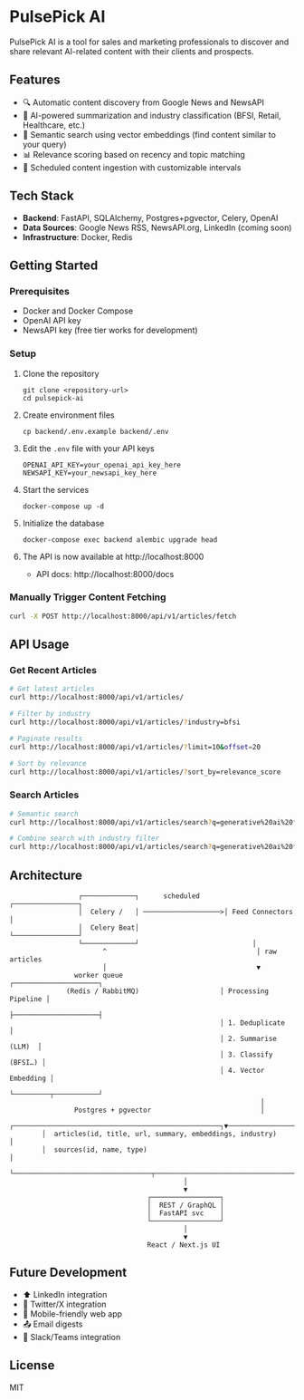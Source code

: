 # PulsePick AI

PulsePick AI is a tool for sales and marketing professionals to discover and share relevant AI-related content with their clients and prospects.

## Features

- 🔍 Automatic content discovery from Google News and NewsAPI
- 🧠 AI-powered summarization and industry classification (BFSI, Retail, Healthcare, etc.)
- 🔎 Semantic search using vector embeddings (find content similar to your query)
- 📊 Relevance scoring based on recency and topic matching
- 🔄 Scheduled content ingestion with customizable intervals

## Tech Stack

- **Backend**: FastAPI, SQLAlchemy, Postgres+pgvector, Celery, OpenAI
- **Data Sources**: Google News RSS, NewsAPI.org, LinkedIn (coming soon)
- **Infrastructure**: Docker, Redis

## Getting Started

### Prerequisites

- Docker and Docker Compose
- OpenAI API key
- NewsAPI key (free tier works for development)

### Setup

1. Clone the repository

   ```
   git clone <repository-url>
   cd pulsepick-ai
   ```

2. Create environment files

   ```
   cp backend/.env.example backend/.env
   ```

3. Edit the `.env` file with your API keys

   ```
   OPENAI_API_KEY=your_openai_api_key_here
   NEWSAPI_KEY=your_newsapi_key_here
   ```

4. Start the services

   ```
   docker-compose up -d
   ```

5. Initialize the database

   ```
   docker-compose exec backend alembic upgrade head
   ```

6. The API is now available at http://localhost:8000
   - API docs: http://localhost:8000/docs

### Manually Trigger Content Fetching

```bash
curl -X POST http://localhost:8000/api/v1/articles/fetch
```

## API Usage

### Get Recent Articles

```bash
# Get latest articles
curl http://localhost:8000/api/v1/articles/

# Filter by industry
curl http://localhost:8000/api/v1/articles/?industry=bfsi

# Paginate results
curl http://localhost:8000/api/v1/articles/?limit=10&offset=20

# Sort by relevance
curl http://localhost:8000/api/v1/articles/?sort_by=relevance_score
```

### Search Articles

```bash
# Semantic search
curl http://localhost:8000/api/v1/articles/search?q=generative%20ai%20fintech

# Combine search with industry filter
curl http://localhost:8000/api/v1/articles/search?q=generative%20ai%20fintech&industry=bfsi
```

## Architecture

```
                 ┌─────────────┐      scheduled      ┌────────────────┐
                 │  Celery /   │ ───────────────────>│ Feed Connectors │
                 │  Celery Beat│                     └────────────────┘
                 └─────────────┘                            │
                       ^                                     │ raw articles
                       │                                     ▼
                worker queue                        ┌─────────────────────┐
              (Redis / RabbitMQ)                    │ Processing Pipeline │
                                                    ├─────────────────────┤
                                                    │ 1. Deduplicate      │
                                                    │ 2. Summarise (LLM)  │
                                                    │ 3. Classify (BFSI…) │
                                                    │ 4. Vector Embedding │
                                                    └─────────┬───────────┘
                                                              │
                Postgres + pgvector                           │
        ┌───────────────────────────────────────────────────┐▼────────────────────┐
        │  articles(id, title, url, summary, embeddings, industry)                │
        │  sources(id, name, type)                                                │
        └──────────────────────────────────┬────────────────────────────────────────┘
                                           │
                                           ▼
                                  ┌─────────────────┐
                                  │  REST / GraphQL │
                                  │  FastAPI svc    │
                                  └─────────────────┘
                                           │
                                           ▼
                                  React / Next.js UI
```

## Future Development

- ⬆️ LinkedIn integration
- 📣 Twitter/X integration
- 📱 Mobile-friendly web app
- 📤 Email digests
- 🔗 Slack/Teams integration

## License

MIT
